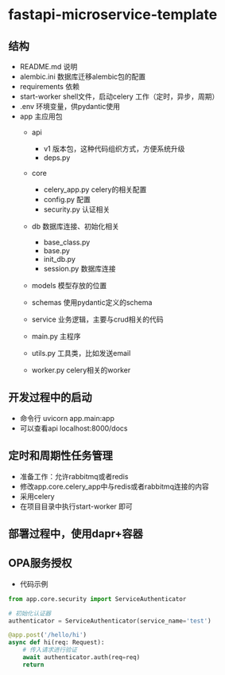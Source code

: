 # fastapi-microservice-template

## 结构
- README.md  说明
- alembic.ini 数据库迁移alembic包的配置
- requirements 依赖
- start-worker shell文件，启动celery 工作（定时，异步，周期）
- .env 环境变量，供pydantic使用
- app 主应用包
    - api
        - v1 版本包，这种代码组织方式，方便系统升级
        - deps.py
    - core
        - celery_app.py celery的相关配置
        - config.py 配置
        - security.py 认证相关
    - db 数据库连接、初始化相关
        - base_class.py
        - base.py
        - init_db.py
        - session.py 数据库连接
    - models 模型存放的位置
    - schemas 使用pydantic定义的schema
    - service 业务逻辑，主要与crud相关的代码
    
    - main.py 主程序
    - utils.py 工具类，比如发送email
    - worker.py celery相关的worker

## 开发过程中的启动
- 命令行 uvicorn app.main:app
- 可以查看api localhost:8000/docs

## 定时和周期性任务管理
- 准备工作：允许rabbitmq或者redis
- 修改app.core.celery_app中与redis或者rabbitmq连接的内容
- 采用celery
- 在项目目录中执行start-worker 即可

## 部署过程中，使用dapr+容器

## OPA服务授权

- 代码示例
```python
from app.core.security import ServiceAuthenticator

# 初始化认证器
authenticator = ServiceAuthenticator(service_name='test')

@app.post('/hello/hi')
async def hi(req: Request):
    # 传入请求进行验证
    await authenticator.auth(req=req)
    return
```
